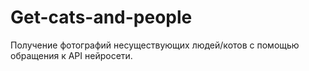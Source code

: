 # Get-cats-and-people
Получение фотографий несуществующих людей/котов с помощью обращения к API нейросети.


